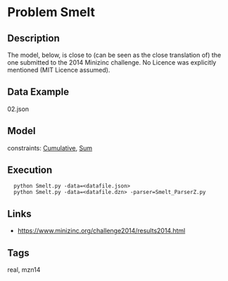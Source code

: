 # Problem Smelt
## Description
The model, below, is close to (can be seen as the close translation of) the one submitted to the 2014 Minizinc challenge.
No Licence was explicitly mentioned (MIT Licence assumed).

## Data Example
  02.json

## Model
  constraints: [Cumulative](http://pycsp.org/documentation/constraints/Cumulative), [Sum](http://pycsp.org/documentation/constraints/Sum)

## Execution
```
  python Smelt.py -data=<datafile.json>
  python Smelt.py -data=<datafile.dzn> -parser=Smelt_ParserZ.py
```

## Links
  - https://www.minizinc.org/challenge2014/results2014.html

## Tags
  real, mzn14
